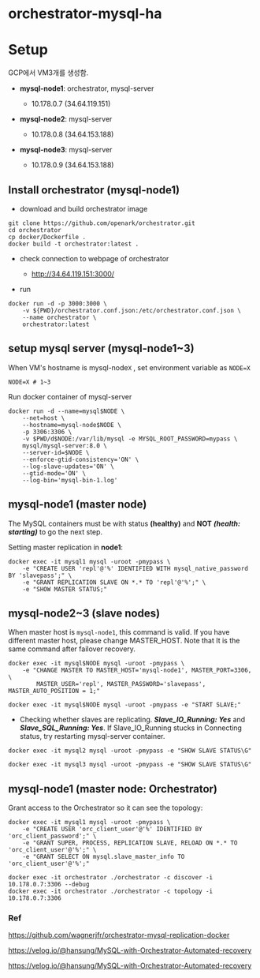 # orchestrator-mysql-ha



# Setup

GCP에서 VM3개를 생성함.

- **mysql-node1**: orchestrator, mysql-server

  - 10.178.0.7 (34.64.119.151)

- **mysql-node2**: mysql-server

  - 10.178.0.8 (34.64.153.188)

- **mysql-node3**: mysql-server

  - 10.178.0.9 (34.64.153.188)

    

## Install orchestrator (mysql-node1)

- download and build orchestrator image

```
git clone https://github.com/openark/orchestrator.git
cd orchestrator
cp docker/Dockerfile .
docker build -t orchestrator:latest .
```

- check connection to webpage of orchestrator
  - http://34.64.119.151:3000/



- run

```
docker run -d -p 3000:3000 \
	-v ${PWD}/orchestrator.conf.json:/etc/orchestrator.conf.json \
	--name orchestrator \
	orchestrator:latest
```



## setup mysql server (mysql-node1~3)

When VM's hostname  is mysql-node`X` , set environment variable as `NODE=X`

```
NODE=X # 1~3
```

Run docker container of mysql-server

```
docker run -d --name=mysql$NODE \
	--net=host \
	--hostname=mysql-node$NODE \
	-p 3306:3306 \
	-v $PWD/d$NODE:/var/lib/mysql -e MYSQL_ROOT_PASSWORD=mypass \
	mysql/mysql-server:8.0 \
	--server-id=$NODE \
	--enforce-gtid-consistency='ON' \
	--log-slave-updates='ON' \
	--gtid-mode='ON' \
	--log-bin='mysql-bin-1.log'

```



## mysql-node1 (master node)

The MySQL containers must be with status **(healthy)** and **NOT** ***(health: starting)*** to go the next step.

Setting master replication in **node1**:

```
docker exec -it mysql1 mysql -uroot -pmypass \
	-e "CREATE USER 'repl'@'%' IDENTIFIED WITH mysql_native_password BY 'slavepass';" \
	-e "GRANT REPLICATION SLAVE ON *.* TO 'repl'@'%';" \
	-e "SHOW MASTER STATUS;"
```



## mysql-node2~3 (slave nodes)

When master host is `mysql-node1`, this command is valid. If you have different master host, please change MASTER_HOST. Note that It is the same command after failover recovery.



```
docker exec -it mysql$NODE mysql -uroot -pmypass \
	-e "CHANGE MASTER TO MASTER_HOST='mysql-node1', MASTER_PORT=3306, \
        MASTER_USER='repl', MASTER_PASSWORD='slavepass', MASTER_AUTO_POSITION = 1;"
```

```
docker exec -it mysql$NODE mysql -uroot -pmypass -e "START SLAVE;"
```



- Checking whether slaves are replicating. ***Slave_IO_Running: Yes*** and ***Slave_SQL_Running: Yes***. If Slave_IO_Running stucks in Connecting status, try restarting mysql-server container.

```
docker exec -it mysql2 mysql -uroot -pmypass -e "SHOW SLAVE STATUS\G"

docker exec -it mysql3 mysql -uroot -pmypass -e "SHOW SLAVE STATUS\G"
```





## mysql-node1 (master node: Orchestrator)

Grant access to the Orchestrator so it can see the topology:

```
docker exec -it mysql1 mysql -uroot -pmypass \
	-e "CREATE USER 'orc_client_user'@'%' IDENTIFIED BY 'orc_client_password';" \
	-e "GRANT SUPER, PROCESS, REPLICATION SLAVE, RELOAD ON *.* TO 'orc_client_user'@'%';" \
	-e "GRANT SELECT ON mysql.slave_master_info TO 'orc_client_user'@'%';"
```



```
docker exec -it orchestrator ./orchestrator -c discover -i 10.178.0.7:3306 --debug
docker exec -it orchestrator ./orchestrator -c topology -i 10.178.0.7:3306
```





### Ref

https://github.com/wagnerjfr/orchestrator-mysql-replication-docker

https://velog.io/@hansung/MySQL-with-Orchestrator-Automated-recovery

https://velog.io/@hansung/MySQL-with-Orchestrator-Automated-recovery
